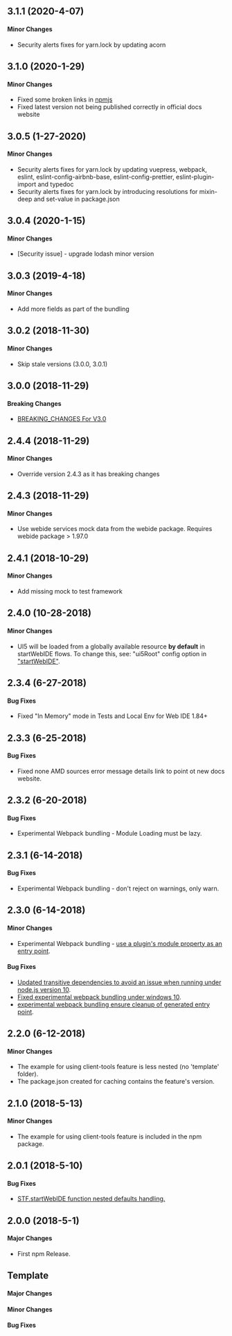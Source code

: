 ## 3.1.1 (2020-4-07)

#### Minor Changes

- Security alerts fixes for yarn.lock by updating acorn

## 3.1.0 (2020-1-29)

#### Minor Changes

- Fixed some broken links in [npmjs](https://www.npmjs.com/package/@sap-webide/webide-client-tools/v/3.0.5)
- Fixed latest version not being published correctly in official docs website

## 3.0.5 (1-27-2020)

#### Minor Changes

- Security alerts fixes for yarn.lock by updating vuepress, webpack, eslint, eslint-config-airbnb-base, eslint-config-prettier, eslint-plugin-import and typedoc
- Security alerts fixes for yarn.lock by introducing resolutions for mixin-deep and set-value in package.json

## 3.0.4 (2020-1-15)

#### Minor Changes

- [Security issue] - upgrade lodash minor version

## 3.0.3 (2019-4-18)

#### Minor Changes

- Add more fields as part of the bundling

## 3.0.2 (2018-11-30)

#### Minor Changes

- Skip stale versions (3.0.0, 3.0.1)

## 3.0.0 (2018-11-29)

#### Breaking Changes

- [BREAKING_CHANGES For V3.0](https://github.com/SAP/webide-client-tools/blob/master/docs/changes/BREAKING_CHANGES.md#_3-0-0)

## 2.4.4 (2018-11-29)

#### Minor Changes

- Override version 2.4.3 as it has breaking changes

## 2.4.3 (2018-11-29)

#### Minor Changes

- Use webide services mock data from the webide package. Requires webide package > 1.97.0

## 2.4.1 (2018-10-29)

#### Minor Changes

- Add missing mock to test framework

## 2.4.0 (10-28-2018)

#### Minor Changes

- UI5 will be loaded from a globally available resource **by default**
  in startWebIDE flows. To change this, see: "ui5Root" config option in
  ["startWebIDE"](https://sap.github.io/webide-client-tools/web/html_docs/interfaces/_api_d_.stf_api.html#startwebide).

## 2.3.4 (6-27-2018)

#### Bug Fixes

- Fixed "In Memory" mode in Tests and Local Env for Web IDE 1.84+

## 2.3.3 (6-25-2018)

#### Bug Fixes

- Fixed none AMD sources error message details link to point ot new docs website.

## 2.3.2 (6-20-2018)

#### Bug Fixes

- Experimental Webpack bundling - Module Loading must be lazy.

## 2.3.1 (6-14-2018)

#### Bug Fixes

- Experimental Webpack bundling - don't reject on warnings, only warn.

## 2.3.0 (6-14-2018)

#### Minor Changes

- Experimental Webpack bundling - [use a plugin's module property as an entry point](https://github.com/SAP/webide-client-tools/pull/45).

#### Bug Fixes

- [Updated transitive dependencies to avoid an issue when running under node.js version 10](https://github.com/SAP/webide-client-tools/commit/c2e99e8a556a7054cde2fcb62ef4e06605f803ce).
- [Fixed experimental webpack bundling under windows 10](https://github.com/SAP/webide-client-tools/commit/233bfaf761cb0443daed697c6b0fd5ebb7891074).
- [experimental webpack bundling ensure cleanup of generated entry point](https://github.com/SAP/webide-client-tools/commit/dcf702af5195aa6504631df82206d530d56f3b65).

## 2.2.0 (6-12-2018)

#### Minor Changes

- The example for using client-tools feature is less nested (no 'template' folder).
- The package.json created for caching contains the feature's version.

## 2.1.0 (2018-5-13)

#### Minor Changes

- The example for using client-tools feature is included in the npm package.

## 2.0.1 (2018-5-10)

#### Bug Fixes

- [STF.startWebIDE function nested defaults handling.](https://github.com/SAP/webide-client-tools/issues/37)

## 2.0.0 (2018-5-1)

#### Major Changes

- First npm Release.

## Template

#### Major Changes

#### Minor Changes

#### Bug Fixes
